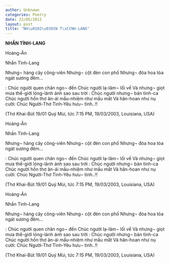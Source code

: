 ```yaml
---
author: Unknown
categories: Poetry
date: 22/05/2012
layout: post
title: "NH\u0102\u0301N T\xCCNH-LANG"
---
```


**NHẮN TÌNH-LANG**

Hoàng-Ân


Nhắn Tình-Lang

Nhưng¬ hàng cây công-viên
Nhưng¬ cột đèn con phố
Nhưng¬ đóa hoa tỏa ngát sương đêm...

: Chúc người quen chân ngo¬ đến
Chúc người lạ-lâm¬ lối về
Và nhưng¬ giọt mưa thế-giới
lóng-lánh ánh sao sau trời
: Chúc người nhưng¬ bản tình-ca
Chúc người hồn thơ ân-ái
mầu-nhiệm như mầu mắt
Và hân-hoan như nụ cười:
Chúc Người-Thơ Tình-Yêu hưu¬ tình..!!

(Thơ Khai-Bút 19/01 Quý Mùi, tức
 7:15 PM, 19/03/2003, Louisiana, USA)

Hoàng-Ân


Nhắn Tình-Lang

Nhưng¬ hàng cây công-viên
Nhưng¬ cột đèn con phố
Nhưng¬ đóa hoa tỏa ngát sương đêm...

: Chúc người quen chân ngo¬ đến
Chúc người lạ-lâm¬ lối về
Và nhưng¬ giọt mưa thế-giới
lóng-lánh ánh sao sau trời
: Chúc người nhưng¬ bản tình-ca
Chúc người hồn thơ ân-ái
mầu-nhiệm như mầu mắt
Và hân-hoan như nụ cười:
Chúc Người-Thơ Tình-Yêu hưu¬ tình..!!

(Thơ Khai-Bút 19/01 Quý Mùi, tức
 7:15 PM, 19/03/2003, Louisiana, USA)

Hoàng-Ân


Nhắn Tình-Lang

Nhưng¬ hàng cây công-viên
Nhưng¬ cột đèn con phố
Nhưng¬ đóa hoa tỏa ngát sương đêm...

: Chúc người quen chân ngo¬ đến
Chúc người lạ-lâm¬ lối về
Và nhưng¬ giọt mưa thế-giới
lóng-lánh ánh sao sau trời
: Chúc người nhưng¬ bản tình-ca
Chúc người hồn thơ ân-ái
mầu-nhiệm như mầu mắt
Và hân-hoan như nụ cười:
Chúc Người-Thơ Tình-Yêu hưu¬ tình..!!

(Thơ Khai-Bút 19/01 Quý Mùi, tức
 7:15 PM, 19/03/2003, Louisiana, USA)
